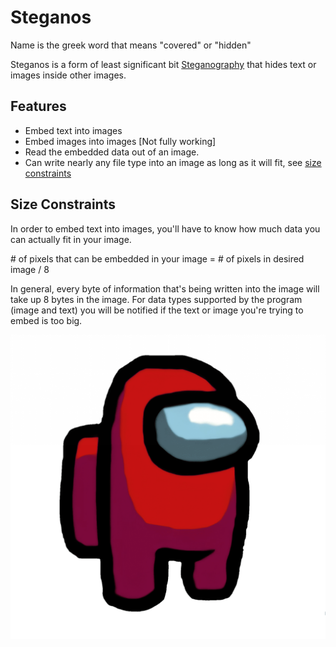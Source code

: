 # Steganos

Name is the greek word that means "covered" or "hidden"

Steganos is a form of least significant bit [Steganography](https://en.wikipedia.org/wiki/Steganography) that hides text
or images inside other images.

## Features

* Embed text into images
* Embed images into images [Not fully working]
* Read the embedded data out of an image.
* Can write nearly any file type into an image as long as it will fit, see [size constraints](#size-constraints)

## Size Constraints

In order to embed text into images, you'll have to know how much data you can actually fit in your image.

\# of pixels that can be embedded in your image = # of pixels in desired image / 8

In general, every byte of information that's being written into the image will take up 8 bytes in the image. For data
types supported by the program (image and text) you will be notified if the text or image you're trying to embed is too
big. 

![sus](sus.png)